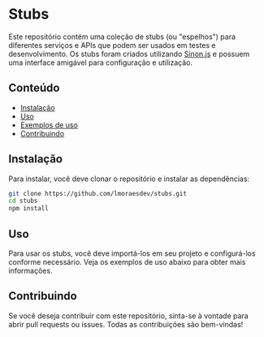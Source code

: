 # Stubs
Este repositório contém uma coleção de stubs (ou "espelhos") para diferentes serviços e APIs que podem ser usados em testes e desenvolvimento. Os stubs foram criados utilizando [Sinon.js](https://sinonjs.org/) e possuem uma interface amigável para configuração e utilização.

## Conteúdo
- [Instalação](#instalação)
- [Uso](#uso)
- [Exemplos de uso](#exemplos-de-uso)
- [Contribuindo](#contribuindo)

## Instalação

Para instalar, você deve clonar o repositório e instalar as dependências:
```sh
git clone https://github.com/lmoraesdev/stubs.git
cd stubs
npm install
```
## Uso
Para usar os stubs, você deve importá-los em seu projeto e configurá-los conforme necessário. Veja os exemplos de uso abaixo para obter mais informações.

## Contribuindo

Se você deseja contribuir com este repositório, sinta-se à vontade para abrir pull requests ou issues. Todas as contribuições são bem-vindas!
